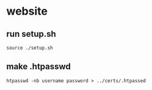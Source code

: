 # website

## run setup.sh
```
source ./setup.sh
```

## make .htpasswd
```
htpasswd -nb username password > ../certs/.htpassed
```
